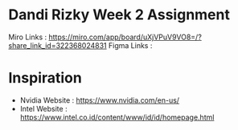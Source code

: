 # Dandi Rizky Week 2 Assignment

Miro Links : https://miro.com/app/board/uXjVPuV9VO8=/?share_link_id=322368024831
Figma Links :

# Inspiration

- Nvidia Website : https://www.nvidia.com/en-us/
- Intel Website : https://www.intel.co.id/content/www/id/id/homepage.html
